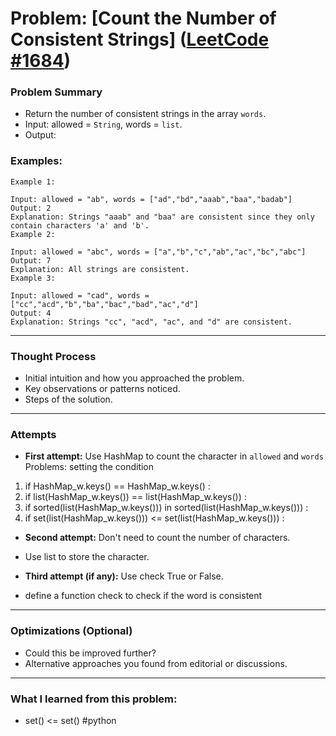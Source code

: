 # Problem: [Count the Number of Consistent Strings] ([LeetCode #1684](https://leetcode.com/problems/count-the-number-of-consistent-strings/description/?envType=problem-list-v2&envId=array))

### Problem Summary
- Return the number of consistent strings in the array `words`.
- Input: allowed = `String`, words = `list`.
- Output:
### Examples:

```
Example 1:

Input: allowed = "ab", words = ["ad","bd","aaab","baa","badab"]
Output: 2
Explanation: Strings "aaab" and "baa" are consistent since they only contain characters 'a' and 'b'.
Example 2:

Input: allowed = "abc", words = ["a","b","c","ab","ac","bc","abc"]
Output: 7
Explanation: All strings are consistent.
Example 3:

Input: allowed = "cad", words = ["cc","acd","b","ba","bac","bad","ac","d"]
Output: 4
Explanation: Strings "cc", "acd", "ac", and "d" are consistent.
```


---

### Thought Process
- Initial intuition and how you approached the problem.
- Key observations or patterns noticed.
- Steps of the solution.

---

### Attempts
- **First attempt:** 
Use HashMap to count the character in `allowed` and `words`
Problems:
setting the condition
1. if HashMap_w.keys() == HashMap_w.keys() :
2. if list(HashMap_w.keys()) == list(HashMap_w.keys()) :
3. if sorted(list(HashMap_w.keys())) in sorted(list(HashMap_w.keys())) :
4. if set(list(HashMap_w.keys())) <= set(list(HashMap_w.keys())) :

- **Second attempt:** Don't need to count the number of characters.
- Use list to store the character.

- **Third attempt (if any):** Use check True or False.
- define a function check to check if the word is consistent

---

### Optimizations (Optional)
- Could this be improved further? 
- Alternative approaches you found from editorial or discussions.

---

### What I learned from this problem:
- set() <= set() #python
